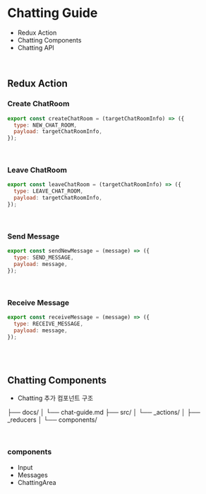 # Chatting Guide

- Redux Action
- Chatting Components
- Chatting API

<br />

## Redux Action

### Create ChatRoom

```js
export const createChatRoom = (targetChatRoomInfo) => ({
  type: NEW_CHAT_ROOM,
  payload: targetChatRoomInfo,
});
```

<br />

### Leave ChatRoom

```js
export const leaveChatRoom = (targetChatRoomInfo) => ({
  type: LEAVE_CHAT_ROOM,
  payload: targetChatRoomInfo,
});
```

<br />

### Send Message

```js
export const sendNewMessage = (message) => ({
  type: SEND_MESSAGE,
  payload: message,
});
```

<br />

### Receive Message

```js
export const receiveMessage = (message) => ({
  type: RECEIVE_MESSAGE,
  payload: message,
});
```

<br />
<br />

## Chatting Components

- Chatting 추가 컴포넌트 구조

├── docs/
│ └── chat-guide.md
├── src/
│ └── \_actions/
│ ├── \_reducers
│ └── components/

<br />

### components

- Input
- Messages
- ChattingArea
